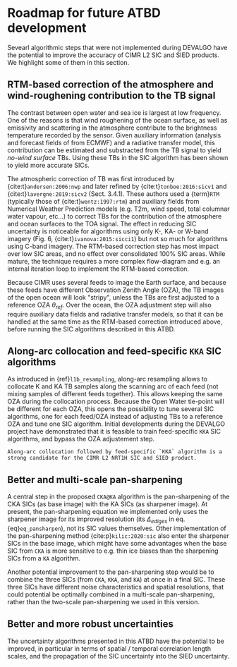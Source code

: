 # Roadmap for future ATBD development

Sevearl algorithmic steps that were not implemented during DEVALGO have the potential to improve the accuracy of CIMR L2 SIC and SIED products. We highlight some of them in this section.

## RTM-based correction of the atmosphere and wind-roughening contribution to the TB signal

The contrast between open water and sea ice is largest at low frequency. One of the reasons is that wind roughening of the ocean surface, as well as emissivity and scattering
in the atmosphere contribute to the brightness temperature recorded by the sensor. Given auxiliary information (analysis and forecast fields of from ECMWF) and a radiative transfer
model, this contribution can be estimated and substracted from the TB signal to yield *no-wind surface* TBs. Using these TBs in the SIC algorithm has been shown to yield
more accurate SICs.

The atmospheric correction of TB was first introduced by {cite:t}`andersen:2006:nwp` and later refined by {cite:t}`tonboe:2016:sicv1` and {cite:t}`lavergne:2019:sicv2` (Sect. 3.4.1). These authors used a {term}`RTM`
(typically those of {cite:t}`wentz:1997:rtm`) and auxiliary fields from Numerical Weather Prediction models (e.g. T2m, wind speed, total columnar water vapour, etc...) to correct TBs for the
contribution of the atmosphere and ocean surfaces to the TOA signal. The effect in reducing SIC uncertainty is noticeable for algorithms using only K-, KA- or W-band imagery (Fig. 6, {cite:t}`ivanova:2015:sicci1`)
but not so much for algorithms using C-band imagery. The RTM-based correction step has most impact over low SIC areas, and no effect over consolidated 100% SIC areas.
While mature, the technique requires a more complex flow-diagram and e.g. an internal iteration loop to implement the RTM-based correction.

Because CIMR uses several feeds to image the Earth surface, and because these feeds have different Observation Zenith Angle (OZA), the TB images of the open ocean will look "stripy", unless the TBs are
first adjusted to a reference OZA $\theta_{ref}$. Over the ocean, the OZA adjustment step will also require auxiliary data fields and radiative transfer models, so that it can be handled at the
same time as the RTM-based correction introduced above, before running the SIC algorithms described in this ATBD.

## Along-arc collocation and feed-specific `KKA` SIC algorithms

As introduced in {ref}`l1b_resampling`, along-arc resampling allows to collocate K and KA TB samples along the scanning arc of each feed (not mixing samples of different feeds together). This allows
keeping the same OZA during the collocation process. Because the Open Water tie-point will be different for each OZA, this opens the possibility to tune several SIC algorithms, one for each feed/OZA
instead of adjusting TBs to a reference OZA and tune one SIC algorithm. Initial developments during the DEVALGO project have demonstrated that it is feasible to train feed-specific `KKA` SIC algorithms,
and bypass the OZA adjustement step.

```{hint}
Along-arc collocation followed by feed-specific `KKA` algorithm is a strong candidate for the CIMR L2 NRT1H SIC and SIED product.
```

## Better and multi-scale pan-sharpening

A central step in the proposed `CKA@KA` algorithm is the pan-sharpening of the CKA SICs (as base image) with the KA SICs (as sharpener image). At present, the pan-sharpening equation
we implemented only uses the sharpener image for its improved resolution (its $\Delta_{ediges}$ in eq. {eq}`eq_pansharpen`), not its SIC values themselves. Other implementation
of the pan-sharpening method {cite:p}`kilic:2020:sic` also enter the sharpener SICs in the base image, which might have some advantages when the base SIC from `CKA` is more sensitive
to e.g. thin ice biases than the sharpening SICs from a `KA` algorithm.

Another potential improvement to the pan-sharpening step would be to combine the three SICs (from `CKA`, `KKA`, and `KA`) at once in a final SIC. These three SICs have different noise
characteristics and spatial resolutions, that could potential be optimally combined in a multi-scale pan-sharpening, rather than the two-scale pan-sharpening we used in this version.

## Better and more robust uncertainties

The uncertainty algorithms presented in this ATBD have the potential to be improved, in particular in terms of spatial / temporal correlation length scales, and the propagation of the SIC
uncertainty into the SIED uncertainty.


